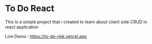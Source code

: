 # To Do React

This Is a simple project that i created to learn about client side CRUD in react application

Live Demo : https://to-do-riek.vercel.app
